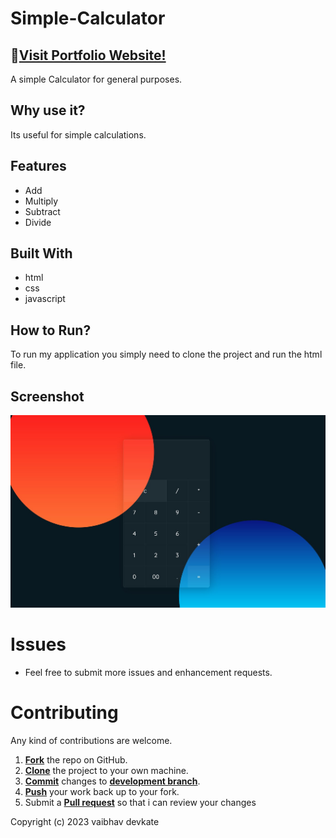 # Simple-Calculator

## 🔗[Visit Portfolio Website!](https://vaibhav-devkate.github.io/calculator/)

A simple Calculator for general purposes.

## Why use it?

Its useful for simple calculations.

## Features

* Add
* Multiply
* Subtract
* Divide

## Built With
* html
* css
* javascript

## How to Run?

To run my application you simply need to clone the project and run the html file.

## Screenshot
![calcscreen](https://github.com/vaibhav-devkate/calculator/blob/main/1.jpg)

Issues
==========
* Feel free to submit more issues and enhancement requests.

Contributing
==========
Any kind of contributions are welcome.

1. <a href='https://help.github.com/articles/fork-a-repo/'>**Fork**</a> the repo on GitHub.
2. <a href='https://help.github.com/articles/cloning-a-repository/'>**Clone**</a> the project to your own machine.
3. <a href='https://git-scm.com/book/en/v2/Git-Basics-Recording-Changes-to-the-Repository'>**Commit**</a> changes to <a href='https://git-scm.com/book/en/v2/Git-Branching-Branches-in-a-Nutshell'>**development branch**</a>.
4. <a href='https://help.github.com/articles/pushing-to-a-remote/'>**Push**</a> your work back up to your fork.
5. Submit a <a href='https://help.github.com/articles/about-pull-requests/'>**Pull request**</a> so that i can review your changes



Copyright (c) 2023 vaibhav devkate

